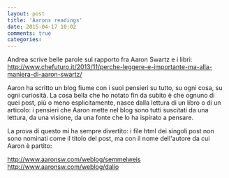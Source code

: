 ```yaml
---
layout: post
title: 'Aarons readings'
date: 2015-04-17 10:02
comments: true
categories: 
---
```


Andrea scrive belle parole sul rapporto fra Aaron Swartz e i libri: http://www.chefuturo.it/2013/11/perche-leggere-e-importante-ma-alla-maniera-di-aaron-swartz/

Aaron ha scritto un blog fiume con i suoi pensieri su tutto, su ogni cosa, su ogni curiosità. La cosa bella che ho notato fin da subito è che ognuno di quei post, più o meno esplicitamente, nasce dalla lettura di un libro o di un articolo: i pensieri che Aaron mette nel blog sono tutti suscitati da una lettura, da una visione, da una fonte che lo ha ispirato a pensare.

La prova di questo mi ha sempre divertito: i file html dei singoli post non sono nominati come il titolo del post, ma con il nome dell'autore da cui Aaron è partito:

http://www.aaronsw.com/weblog/semmelweis
http://www.aaronsw.com/weblog/dalio
